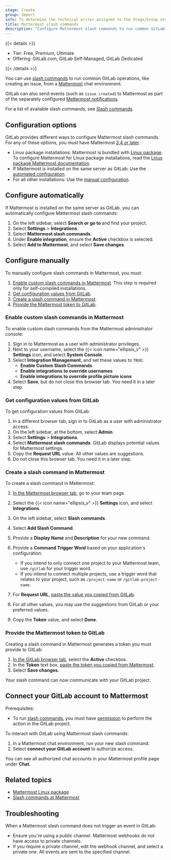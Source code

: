 ```yaml
---
stage: Create
group: Import
info: To determine the technical writer assigned to the Stage/Group associated with this page, see https://handbook.gitlab.com/handbook/product/ux/technical-writing/#assignments
title: Mattermost slash commands
description: "Configure Mattermost slash commands to run common GitLab operations from a Mattermost chat environment."
---
```


{{< details >}}

- Tier: Free, Premium, Ultimate
- Offering: GitLab.com, GitLab Self-Managed, GitLab Dedicated

{{< /details >}}

You can use [slash commands](gitlab_slack_application.md#slash-commands) to run common GitLab operations,
like creating an issue, from a [Mattermost](https://mattermost.com/) chat environment.

GitLab can also send events (such as `issue created`) to Mattermost as part of the
separately configured [Mattermost notifications](mattermost.md).

For a list of available slash commands, see [Slash commands](gitlab_slack_application.md#slash-commands).

## Configuration options

GitLab provides different ways to configure Mattermost slash commands. For any of these options,
you must have Mattermost [3.4 or later](https://mattermost.com/blog/category/platform/releases/).

- Linux package installations: Mattermost is bundled with
  [Linux package](https://docs.gitlab.com/omnibus/). To configure Mattermost for Linux package
  installations, read the [Linux package Mattermost documentation](../../../integration/mattermost/_index.md).
- If Mattermost is installed on the same server as GitLab: Use the
  [automated configuration](#configure-automatically).
- For all other installations: Use the [manual configuration](#configure-manually).

## Configure automatically

If Mattermost is installed on the same server as GitLab,
you can automatically configure Mattermost slash commands:

1. On the left sidebar, select **Search or go to** and find your project.
1. Select **Settings** > **Integrations**.
1. Select **Mattermost slash commands**.
1. Under **Enable integration**, ensure the **Active** checkbox is selected.
1. Select **Add to Mattermost**, and select **Save changes**.

## Configure manually

To manually configure slash commands in Mattermost, you must:

1. [Enable custom slash commands in Mattermost](#enable-custom-slash-commands-in-mattermost).
   This step is required only for self-compiled installations.
1. [Get configuration values from GitLab](#get-configuration-values-from-gitlab).
1. [Create a slash command in Mattermost](#create-a-slash-command-in-mattermost).
1. [Provide the Mattermost token to GitLab](#provide-the-mattermost-token-to-gitlab).

### Enable custom slash commands in Mattermost

To enable custom slash commands from the Mattermost administrator console:

1. Sign in to Mattermost as a user with administrator privileges.
1. Next to your username, select the {{< icon name="ellipsis_v" >}} **Settings** icon, and
   select **System Console**.
1. Select **Integration Management**, and set these values to `TRUE`:
   - **Enable Custom Slash Commands**
   - **Enable integrations to override usernames**
   - **Enable integrations to override profile picture icons**
1. Select **Save**, but do not close this browser tab. You need it in
   a later step.

### Get configuration values from GitLab

To get configuration values from GitLab:

1. In a different browser tab, sign in to
   GitLab as a user with administrator access.
1. On the left sidebar, at the bottom, select **Admin**.
1. Select **Settings** > **Integrations**.
1. Select **Mattermost slash commands**. GitLab displays potential values for Mattermost settings.
1. Copy the **Request URL** value. All other values are suggestions.
1. Do not close this browser tab. You need it in a later step.

### Create a slash command in Mattermost

To create a slash command in Mattermost:

1. [In the Mattermost browser tab](#enable-custom-slash-commands-in-mattermost),
   go to your team page.
1. Select the {{< icon name="ellipsis_v" >}} **Settings** icon, and select **Integrations**.
1. On the left sidebar, select **Slash commands**.
1. Select **Add Slash Command**.
1. Provide a **Display Name** and **Description** for your new command.
1. Provide a **Command Trigger Word** based on your application's configuration:

   - If you intend to only connect one project to your Mattermost team, use
     `/gitlab` for your trigger word.
   - If you intend to connect multiple projects, use a trigger word that relates
     to your project, such as `/project-name` or `/gitlab-project-name`.
1. For **Request URL**, [paste the value you copied from GitLab](#get-configuration-values-from-gitlab).
1. For all other values, you may use the suggestions from GitLab or your
   preferred values.
1. Copy the **Token** value, and select **Done**.

### Provide the Mattermost token to GitLab

Creating a slash command in Mattermost generates a token you must
provide to GitLab:

1. [In the GitLab browser tab](#get-configuration-values-from-gitlab),
   select the **Active** checkbox.
1. In the **Token** text box, [paste the token you copied from Mattermost](#create-a-slash-command-in-mattermost).
1. Select **Save changes**.

Your slash command can now communicate with your GitLab project.

## Connect your GitLab account to Mattermost

Prerequisites:

- To run [slash commands](gitlab_slack_application.md#slash-commands), you must have
  [permission](../../permissions.md#project-members-permissions) to
  perform the action in the GitLab project.

To interact with GitLab using Mattermost slash commands:

1. In a Mattermost chat environment, run your new slash command.
1. Select **connect your GitLab account** to authorize access.

You can see all authorized chat accounts in your Mattermost profile page under **Chat**.

## Related topics

- [Mattermost Linux package](../../../integration/mattermost/_index.md)
- [Slash commands at Mattermost](https://developers.mattermost.com/integrate/slash-commands/)

## Troubleshooting

When a Mattermost slash command does not trigger an event in GitLab:

- Ensure you're using a public channel.
  Mattermost webhooks do not have access to private channels.
- If you require a private channel, edit the webhook channel,
  and select a private one. All events are sent to the specified channel.
